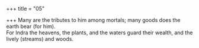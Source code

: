 +++
title = "05"

+++
Many are the tributes to him among mortals; many goods does the  earth bear (for him).  
For Indra the heavens, the plants, and the waters guard their wealth,  and the lively (streams) and woods.  